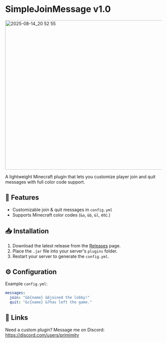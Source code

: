 # SimpleJoinMessage v1.0

<img width="854" height="480" alt="2025-08-14_20 52 55" src="https://github.com/user-attachments/assets/0f7bd422-b3fb-45e0-90ad-de76621b9c28" />

A lightweight Minecraft plugin that lets you customize player join and quit messages with full color code support.

## 📌 Features
- Customizable join & quit messages in `config.yml`
- Supports Minecraft color codes (`&a`, `&b`, `&l`, etc.)

## 📥 Installation
1. Download the latest release from the [Releases](../../releases) page.
2. Place the `.jar` file into your server's `plugins` folder.
3. Restart your server to generate the `config.yml`.

## ⚙ Configuration
Example `config.yml`:
```yaml
messages:
  join: "&b{name} &6joined the lobby!"
  quit: "&c{name} &7has left the game."
```

## 🔗 Links
Need a custom plugin? Message me on Discord:
https://discord.com/users/primimity
